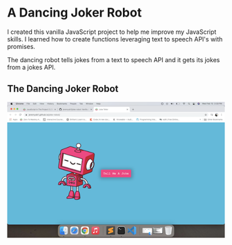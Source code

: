 # A Dancing Joker Robot

I created this vanilla JavaScript project to help me improve my JavaScript skills. I learned how to create functions leveraging text to speech API's with promises.

The dancing robot tells jokes from a text to speech API and it gets its jokes from a jokes API.

## The Dancing Joker Robot

![The Roboot](dancing-robot-joker.png)
